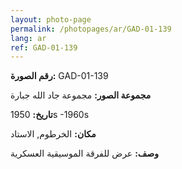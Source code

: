 ```yaml
---
layout: photo-page
permalink: /photopages/ar/GAD-01-139
lang: ar
ref: GAD-01-139
---
```


**رقم الصورة:** GAD-01-139

**مجموعة الصور:** مجموعة جاد الله جبارة

**تاريخ:** 1950s -1960s

**مكان:** الخرطوم, الاستاد

**وصف:** عرض للفرقة الموسيقية العسكرية
